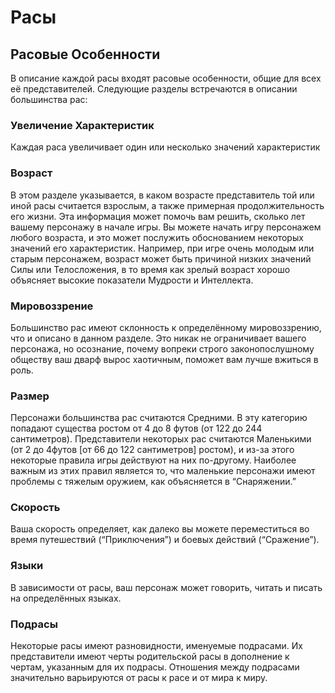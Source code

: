 # Расы

## Расовые Особенности

В описание каждой расы входят расовые особенности, общие для всех её представителей.  Следующие разделы встречаются в описании большинства рас: 

### Увеличение Характеристик
Каждая раса увеличивает один или несколько  значений характеристик

### Возраст
В этом разделе указывается, в каком возрасте представитель той или иной расы считается взрослым, а также примерная продолжительность его жизни.  Эта информация может помочь вам решить, сколько лет вашему персонажу в начале игры. Вы можете начать игру персонажем любого возраста, и это может послужить обоснованием некоторых значений его характеристик.  Например, при игре очень молодым или старым персонажем, возраст может быть причиной низких значений Силы или Телосложения, в то время как зрелый возраст хорошо объясняет высокие показатели Мудрости и Интеллекта.

### Мировоззрение
Большинство рас имеют склонность к определённому мировоззрению, что и описано в данном разделе.  Это никак не ограничивает вашего персонажа, но осознание, почему вопреки строго законопослушному обществу ваш дварф вырос хаотичным, поможет вам лучше вжиться в роль.  

### Размер
Персонажи большинства рас считаются Средними. В эту категорию попадают существа ростом от 4 до 8 футов (от 122 до 244 сантиметров). Представители некоторых рас считаются Маленькими (от 2 до 4футов [от 66 до 122 сантиметров] ростом), и из-за этого некоторые правила игры действуют на них по-другому.  Наиболее важным из этих правил является то, что маленькие персонажи имеют проблемы с тяжелым оружием, как объясняется в “Снаряжении.”

### Скорость
Ваша скорость определяет, как далеко вы можете переместиться во время путешествий (“Приключения”) и боевых действий (“Сражение”). 

### Языки
В зависимости от расы, ваш персонаж может говорить, читать и писать на определённых языках. 

### Подрасы
Некоторые расы имеют разновидности, именуемые подрасами. Их представители имеют черты родительской расы в дополнение к чертам, указанным для их подрасы. Отношения между подрасами значительно варьируются от расы к расе и от мира к миру.